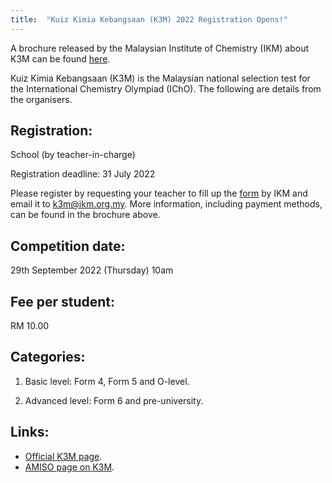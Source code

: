 ```yaml
---
title:  "Kuiz Kimia Kebangsaan (K3M) 2022 Registration Opens!"
---
```


A brochure released by the Malaysian Institute of Chemistry (IKM) about K3M can be found [here](https://ikm.org.my/wp-content/uploads/2022/07/K3M-2022-Invitation.pdf).

Kuiz Kimia Kebangsaan (K3M) is the Malaysian national selection test for the International Chemistry Olympiad (IChO). The following are details from the organisers.

## Registration:

School (by teacher-in-charge)

Registration deadline: 31 July 2022

Please register by requesting your teacher to fill up the [form](https://ikm.org.my/wp-content/uploads/2022/07/K3M-2022-Invitation.pdf) by IKM and email it to k3m@ikm.org.my. More information, including payment methods, can be found in the brochure above.


## Competition date:

29th September 2022 (Thursday) 10am



## Fee per student:

RM 10.00


## Categories:

1) Basic level: Form 4, Form 5 and O-level.

2) Advanced level: Form 6 and pre-university.


## Links:
- [Official K3M page](https://ikm.org.my/).
- [AMISO page on K3M](https://amiso.my/icho/).